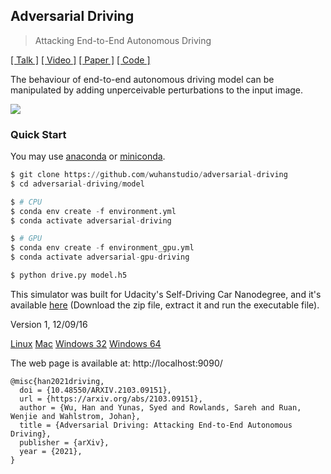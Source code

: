 ## Adversarial Driving

> Attacking End-to-End Autonomous Driving

[[ Talk ]](https://driving.wuhanstudio.uk) [[ Video ]]() [[ Paper ]](https://arxiv.org/abs/2103.09151) [[ Code ]](https://github.com/wuhanstudio/adversarial-driving)

The behaviour of end-to-end autonomous driving model can be manipulated by adding unperceivable perturbations to the input image.

![](./doc/adversarial-driving.png)

### Quick Start

You may use [anaconda](https://www.continuum.io/downloads) or [miniconda](https://conda.io/miniconda.html). 

```python
$ git clone https://github.com/wuhanstudio/adversarial-driving
$ cd adversarial-driving/model

$ # CPU
$ conda env create -f environment.yml
$ conda activate adversarial-driving

$ # GPU
$ conda env create -f environment_gpu.yml
$ conda activate adversarial-gpu-driving

$ python drive.py model.h5
```

This simulator was built for Udacity's Self-Driving Car Nanodegree, and it's available [here](https://github.com/udacity/self-driving-car-sim) (Download the zip file, extract it and run the executable file).

Version 1, 12/09/16

[Linux](https://d17h27t6h515a5.cloudfront.net/topher/2016/November/5831f0f7_simulator-linux/simulator-linux.zip)
[Mac](https://d17h27t6h515a5.cloudfront.net/topher/2016/November/5831f290_simulator-macos/simulator-macos.zip)
[Windows 32](https://d17h27t6h515a5.cloudfront.net/topher/2016/November/5831f4b6_simulator-windows-32/simulator-windows-32.zip)
[Windows 64](https://d17h27t6h515a5.cloudfront.net/topher/2016/November/5831f3a4_simulator-windows-64/simulator-windows-64.zip)

The web page is available at: http://localhost:9090/

<!-- <a href="https://youtu.be/DOdaiGxgHEs"><img src="./doc/video.png" /></a> -->

```
@misc{han2021driving,
  doi = {10.48550/ARXIV.2103.09151},
  url = {https://arxiv.org/abs/2103.09151},
  author = {Wu, Han and Yunas, Syed and Rowlands, Sareh and Ruan, Wenjie and Wahlstrom, Johan},
  title = {Adversarial Driving: Attacking End-to-End Autonomous Driving},
  publisher = {arXiv},
  year = {2021},
}
```

